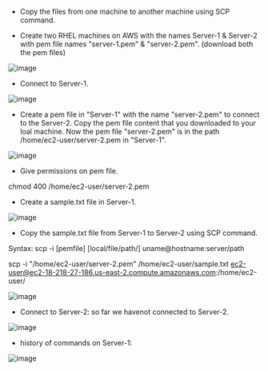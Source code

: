 * Copy the files from one machine to another machine using SCP command.

* Create two RHEL machines on AWS with the names Server-1 & Server-2 with pem file names "server-1.pem" & "server-2.pem". (download both the pem files)

![image](https://user-images.githubusercontent.com/24622526/44766088-4bf25300-ab47-11e8-88f0-e45e9bf22680.png)

* Connect to Server-1.

![image](https://user-images.githubusercontent.com/24622526/44766612-cc19b800-ab49-11e8-827d-caa62966ffc3.png)


* Create a pem file in "Server-1" with the name "server-2.pem" to connect to the Server-2. Copy the pem file content that you downloaded to your loal machine. Now the pem file "server-2.pem" is in the path /home/ec2-user/server-2.pem in "Server-1".

![image](https://user-images.githubusercontent.com/24622526/44766727-61b54780-ab4a-11e8-87c7-c6bc7ec5747e.png)

* Give permissions on pem file.

chmod 400 /home/ec2-user/server-2.pem

* Create a sample.txt file in Server-1.

![image](https://user-images.githubusercontent.com/24622526/44766825-c07ac100-ab4a-11e8-82b6-4a9456b5f221.png)

* Copy the sample.txt file from Server-1 to Server-2 using SCP command.

Syntax: scp -i [pemfile] [local/file/path/] uname@hostname:server/path

scp -i "/home/ec2-user/server-2.pem" /home/ec2-user/sample.txt ec2-user@ec2-18-218-27-186.us-east-2.compute.amazonaws.com:/home/ec2-user/

![image](https://user-images.githubusercontent.com/24622526/44766896-118ab500-ab4b-11e8-9974-582d93389e55.png)

* Connect to Server-2: so far we havenot connected to Server-2.

![image](https://user-images.githubusercontent.com/24622526/44767148-2c115e00-ab4c-11e8-9132-8933888b0370.png)

* history of commands on Server-1:

![image](https://user-images.githubusercontent.com/24622526/44766985-7d6d1d80-ab4b-11e8-8731-ecda015b83c4.png)

